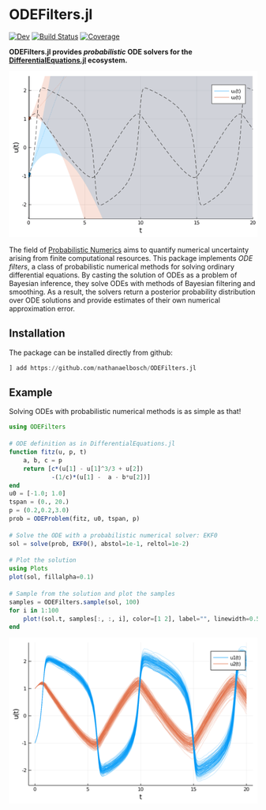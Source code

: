 # ODEFilters.jl

<!-- [![Stable](https://img.shields.io/badge/docs-stable-blue.svg)](https://nathanaelbosch.github.io/ODEFilters.jl/stable) -->
[![Dev](https://img.shields.io/badge/docs-dev-blue.svg)](https://nathanaelbosch.github.io/ODEFilters.jl/dev)
[![Build Status](https://github.com/nathanaelbosch/ODEFilters.jl/workflows/CI/badge.svg)](https://github.com/nathanaelbosch/ODEFilters.jl/actions)
[![Coverage](https://codecov.io/gh/nathanaelbosch/ODEFilters.jl/branch/master/graph/badge.svg)](https://codecov.io/gh/nathanaelbosch/ODEFilters.jl)
<!-- [![Code Style: Blue](https://img.shields.io/badge/code%20style-blue-4495d1.svg)](https://github.com/invenia/BlueStyle) -->
<!-- [![ColPrac: Contributor's Guide on Collaborative Practices for Community Packages](https://img.shields.io/badge/ColPrac-Contributor's%20Guide-blueviolet)](https://github.com/SciML/ColPrac) -->


**ODEFilters.jl provides _probabilistic_ ODE solvers for the [DifferentialEquations.jl](https://docs.sciml.ai/stable/) ecosystem.**

![Fitzhugh-Nagumo Solve Animation](./examples/fitzhughnagumo_solve.gif?raw=true "Fitzhugh-Nagumo Solve Animation")


The field of
[Probabilistic Numerics](http://probabilistic-numerics.org/)
aims to quantify numerical uncertainty arising from finite computational resources.
This package implements _ODE filters_, a class of probabilistic numerical methods for solving ordinary differential equations.
By casting the solution of ODEs as a problem of Bayesian inference, they solve ODEs with methods of Bayesian filtering and smoothing.
As a result, the solvers return a posterior probability distribution over ODE solutions and provide estimates of their own numerical approximation error.


## Installation
The package can be installed directly from github:
```julia
] add https://github.com/nathanaelbosch/ODEFilters.jl
```


## Example
Solving ODEs with probabilistic numerical methods is as simple as that!
```julia
using ODEFilters

# ODE definition as in DifferentialEquations.jl
function fitz(u, p, t)
    a, b, c = p
    return [c*(u[1] - u[1]^3/3 + u[2])
            -(1/c)*(u[1] -  a - b*u[2])]
end
u0 = [-1.0; 1.0]
tspan = (0., 20.)
p = (0.2,0.2,3.0)
prob = ODEProblem(fitz, u0, tspan, p)

# Solve the ODE with a probabilistic numerical solver: EKF0
sol = solve(prob, EKF0(), abstol=1e-1, reltol=1e-2)

# Plot the solution
using Plots
plot(sol, fillalpha=0.1)

# Sample from the solution and plot the samples
samples = ODEFilters.sample(sol, 100)
for i in 1:100
    plot!(sol.t, samples[:, :, i], color=[1 2], label="", linewidth=0.5, alpha=0.5)
end
```
![Fitzhugh-Nagumo Solution](./docs/src/figures/fitzhugh_nagumo.svg?raw=true "Fitzhugh-Nagumo Solution")
